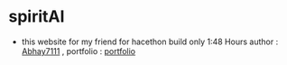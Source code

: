 # spiritAI

- this website for my friend for hacethon build only 1:48 Hours
author : [Abhay7111](https://github.com/abhay7111/) , portfolio : [portfolio](https://abhay7111-pr.netlify.app/)

